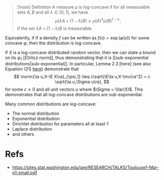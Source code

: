 > [!note] Definition
> A measure $\mu$ is log-concave if for all measurable sets $A, B$ and all $\lambda\in[0,1]$, we have $$\mu(\lambda A + (1-\lambda)B) \geq \mu(A)^\lambda \mu(B)^{1-\lambda},$$
> if the set $\lambda A + (1-\lambda)B$ is measurable. 

Equivalently, if if a density $f$ can be written as $f(x) = \exp(\varphi(x))$ for some concave $\varphi$, then the distribution is log-concave.  

If $X$ is a log-concave distributed random vector, then we can state a bound on its $\psi_1$ [[Orlicz norm]], thus demonstrating that it is [[sub-exponential distributions|sub-exponential]]. In particular, Lemma 2.3 [here] (see also Equation (21) [here](https://arxiv.org/pdf/2108.08198)) demonstrate that 
$$
\norm{\la u,X-\E X\ra}_{\psi_1} \leq c\sqrt{\E\la u,X-\mu\ra^2} = c \sqrt{\la u,\Sigma u\ra},
$$
for some $c\geq 0$ and all unit vectors $u$ where $\Sigma = \Var(X)$. This demonstrates that all log-concave distributions are sub-exponential.  



Many common distributions are log-concave: 
- The normal distribution 
- Exponential distribution 
- Dirichlet distribution for parameters all at least 1 
- Laplace distribution 
- and others 

# Refs 
- https://sites.stat.washington.edu/jaw/RESEARCH/TALKS/Toulouse1-Mar-p1-small.pdf

